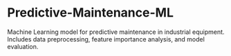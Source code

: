 # Predictive-Maintenance-ML
Machine Learning model for predictive maintenance in industrial equipment. Includes data preprocessing, feature importance analysis, and model evaluation.
